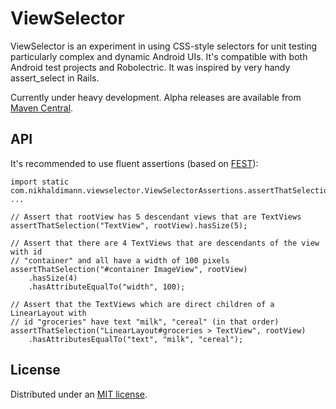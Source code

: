 ViewSelector
===========

ViewSelector is an experiment in using CSS-style selectors for unit testing particularly
complex and dynamic Android UIs. It's compatible with both Android test projects and
Robolectric. It was inspired by very handy assert_select in Rails.

Currently under heavy development. Alpha releases are available from
[Maven Central](http://search.maven.org/#search%7Cgav%7C1%7Cg%3A%22com.nikhaldimann%22%20AND%20a%3A%22android-view-selector%22).


## API

It's recommended to use fluent assertions (based on [FEST](http://fest.easytesting.org/)):

    import static com.nikhaldimann.viewselector.ViewSelectorAssertions.assertThatSelection;
    ...

    // Assert that rootView has 5 descendant views that are TextViews
    assertThatSelection("TextView", rootView).hasSize(5);

    // Assert that there are 4 TextViews that are descendants of the view with id
    // "container" and all have a width of 100 pixels
    assertThatSelection("#container ImageView", rootView)
        .hasSize(4)
        .hasAttributeEqualTo("width", 100);

    // Assert that the TextViews which are direct children of a LinearLayout with
    // id "groceries" have text "milk", "cereal" (in that order)
    assertThatSelection("LinearLayout#groceries > TextView", rootView)
        .hasAttributesEqualTo("text", "milk", "cereal");


## License

Distributed under an [MIT license](https://github.com/nikhaldi/android-view-selector/blob/master/LICENSE.md).
